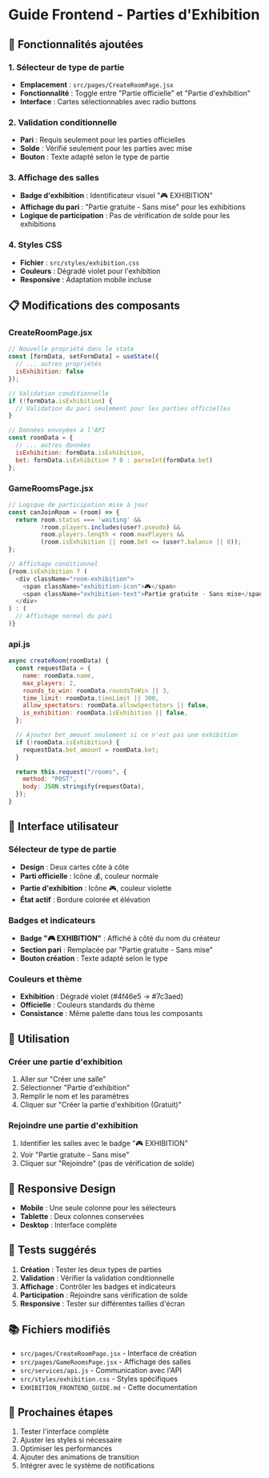 # Guide Frontend - Parties d'Exhibition

## 🎯 Fonctionnalités ajoutées

### 1. Sélecteur de type de partie
- **Emplacement** : `src/pages/CreateRoomPage.jsx`
- **Fonctionnalité** : Toggle entre "Partie officielle" et "Partie d'exhibition"
- **Interface** : Cartes sélectionnables avec radio buttons

### 2. Validation conditionnelle
- **Pari** : Requis seulement pour les parties officielles
- **Solde** : Vérifié seulement pour les parties avec mise
- **Bouton** : Texte adapté selon le type de partie

### 3. Affichage des salles
- **Badge d'exhibition** : Identificateur visuel "🎮 EXHIBITION"
- **Affichage du pari** : "Partie gratuite - Sans mise" pour les exhibitions
- **Logique de participation** : Pas de vérification de solde pour les exhibitions

### 4. Styles CSS
- **Fichier** : `src/styles/exhibition.css`
- **Couleurs** : Dégradé violet pour l'exhibition
- **Responsive** : Adaptation mobile incluse

## 📋 Modifications des composants

### CreateRoomPage.jsx
```javascript
// Nouvelle propriété dans le state
const [formData, setFormData] = useState({
  // ... autres propriétés
  isExhibition: false
});

// Validation conditionnelle
if (!formData.isExhibition) {
  // Validation du pari seulement pour les parties officielles
}

// Données envoyées à l'API
const roomData = {
  // ... autres données
  isExhibition: formData.isExhibition,
  bet: formData.isExhibition ? 0 : parseInt(formData.bet)
};
```

### GameRoomsPage.jsx
```javascript
// Logique de participation mise à jour
const canJoinRoom = (room) => {
  return room.status === 'waiting' && 
         !room.players.includes(user?.pseudo) &&
         room.players.length < room.maxPlayers &&
         (room.isExhibition || room.bet <= (user?.balance || 0));
};

// Affichage conditionnel
{room.isExhibition ? (
  <div className="room-exhibition">
    <span className="exhibition-icon">🎮</span>
    <span className="exhibition-text">Partie gratuite - Sans mise</span>
  </div>
) : (
  // Affichage normal du pari
)}
```

### api.js
```javascript
async createRoom(roomData) {
  const requestData = {
    name: roomData.name,
    max_players: 2,
    rounds_to_win: roomData.roundsToWin || 3,
    time_limit: roomData.timeLimit || 300,
    allow_spectators: roomData.allowSpectators || false,
    is_exhibition: roomData.isExhibition || false,
  };

  // Ajouter bet_amount seulement si ce n'est pas une exhibition
  if (!roomData.isExhibition) {
    requestData.bet_amount = roomData.bet;
  }

  return this.request("/rooms", {
    method: "POST",
    body: JSON.stringify(requestData),
  });
}
```

## 🎨 Interface utilisateur

### Sélecteur de type de partie
- **Design** : Deux cartes côte à côte
- **Parti officielle** : Icône 💰, couleur normale
- **Partie d'exhibition** : Icône 🎮, couleur violette
- **État actif** : Bordure colorée et élévation

### Badges et indicateurs
- **Badge "🎮 EXHIBITION"** : Affiché à côté du nom du créateur
- **Section pari** : Remplacée par "Partie gratuite - Sans mise"
- **Bouton création** : Texte adapté selon le type

### Couleurs et thème
- **Exhibition** : Dégradé violet (#4f46e5 → #7c3aed)
- **Officielle** : Couleurs standards du thème
- **Consistance** : Même palette dans tous les composants

## 🔧 Utilisation

### Créer une partie d'exhibition
1. Aller sur "Créer une salle"
2. Sélectionner "Partie d'exhibition"
3. Remplir le nom et les paramètres
4. Cliquer sur "Créer la partie d'exhibition (Gratuit)"

### Rejoindre une partie d'exhibition
1. Identifier les salles avec le badge "🎮 EXHIBITION"
2. Voir "Partie gratuite - Sans mise"
3. Cliquer sur "Rejoindre" (pas de vérification de solde)

## 📱 Responsive Design

- **Mobile** : Une seule colonne pour les sélecteurs
- **Tablette** : Deux colonnes conservées
- **Desktop** : Interface complète

## 🧪 Tests suggérés

1. **Création** : Tester les deux types de parties
2. **Validation** : Vérifier la validation conditionnelle
3. **Affichage** : Contrôler les badges et indicateurs
4. **Participation** : Rejoindre sans vérification de solde
5. **Responsive** : Tester sur différentes tailles d'écran

## 📚 Fichiers modifiés

- `src/pages/CreateRoomPage.jsx` - Interface de création
- `src/pages/GameRoomsPage.jsx` - Affichage des salles
- `src/services/api.js` - Communication avec l'API
- `src/styles/exhibition.css` - Styles spécifiques
- `EXHIBITION_FRONTEND_GUIDE.md` - Cette documentation

## 🚀 Prochaines étapes

1. Tester l'interface complète
2. Ajuster les styles si nécessaire
3. Optimiser les performances
4. Ajouter des animations de transition
5. Intégrer avec le système de notifications